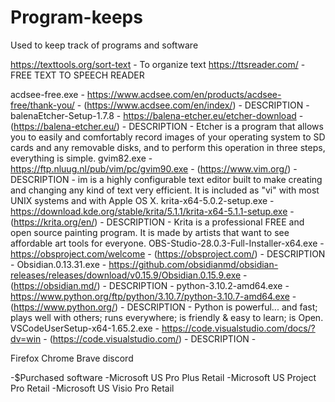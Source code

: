 # Program-keeps
Used to keep track of programs and software

https://texttools.org/sort-text - To organize text
https://ttsreader.com/ - FREE TEXT TO SPEECH READER


acdsee-free.exe - https://www.acdsee.com/en/products/acdsee-free/thank-you/ - (https://www.acdsee.com/en/index/) - DESCRIPTION - 
balenaEtcher-Setup-1.7.8 - https://balena-etcher.eu/etcher-download - (https://balena-etcher.eu/) - DESCRIPTION - Etcher is a program that allows you to easily and comfortably record images of your operating system to SD cards and any removable disks, and to perform this operation in three steps, everything is simple.
gvim82.exe - https://ftp.nluug.nl/pub/vim/pc/gvim90.exe - (https://www.vim.org/) - DESCRIPTION - im is a highly configurable text editor built to make creating and changing any kind of text very efficient. It is included as "vi" with most UNIX systems and with Apple OS X. 
krita-x64-5.0.2-setup.exe - https://download.kde.org/stable/krita/5.1.1/krita-x64-5.1.1-setup.exe - (https://krita.org/en/) - DESCRIPTION - Krita is a professional FREE and open source painting program. It is made by artists that want to see affordable art tools for everyone.
OBS-Studio-28.0.3-Full-Installer-x64.exe - https://obsproject.com/welcome - (https://obsproject.com/)  - DESCRIPTION - 
Obsidian.0.13.31.exe - https://github.com/obsidianmd/obsidian-releases/releases/download/v0.15.9/Obsidian.0.15.9.exe - (https://obsidian.md/) - DESCRIPTION - 
python-3.10.2-amd64.exe - https://www.python.org/ftp/python/3.10.7/python-3.10.7-amd64.exe - (https://www.python.org/)  - DESCRIPTION - Python is powerful... and fast; plays well with others; runs everywhere; is friendly & easy to learn; is Open.
VSCodeUserSetup-x64-1.65.2.exe - https://code.visualstudio.com/docs/?dv=win - (https://code.visualstudio.com/) - DESCRIPTION - 

Firefox
Chrome
Brave
discord





-$Purchased software
-Microsoft US Pro Plus Retail
-Microsoft US Project Pro Retail
-Microsoft US Visio Pro Retail
